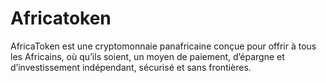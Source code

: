 # Africatoken
AfricaToken est une cryptomonnaie panafricaine conçue pour offrir à tous les Africains, où qu’ils soient, un moyen de paiement, d’épargne et d’investissement indépendant, sécurisé et sans frontières.
